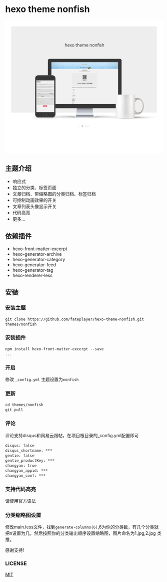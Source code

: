 # hexo theme nonfish

![预览图](https://github.com/fateplayer/hexo-theme-nonfish/blob/master/source/img/screencapture3.png "预览图")
## 主题介绍
+ 响应式
+ 独立的分类、标签页面
+ 文章归档、带缩略图的分类归档、标签归档
+ 可控制动画效果的开关
+ 文章列表头像显示开关
+ 代码高亮
+ 更多...

## 依赖插件
+ hexo-front-matter-excerpt
+ hexo-generator-archive
+ hexo-generator-category
+ hexo-generator-feed
+ hexo-generator-tag
+ hexo-renderer-less

## 安装

### 安装主题
```
git clone https://github.com/fateplayer/hexo-theme-nonfish.git themes/nonfish
```
### 安装插件
```
npm install hexo-front-matter-excerpt --save
...
```
### 开启
修改 `_config.yml` 主题设置为`nonfish`
### 更新
```
cd themes/nonfish
git pull
```
### 评论
评论支持disqus和网易云跟帖，在项目根目录的_config.yml配置即可
```
disqus: false
disqus_shortname: ***
gentie: false
gentie_productKey: ***
changyan: true
changyan_appid: ***
changyan_conf: ***
```
### 支持代码高亮
请使用官方语法
### 分类缩略图设置
修改main.less文件，找到`generate-columns(6)`,6为你的分类数，有几个分类就把n设置为几，然后按照你的分类输出顺序设置缩略图，图片命名为1.jpg,2.jpg 类推。

感谢支持!
### LICENSE
[MIT](https://github.com/fateplayer/hexo-theme-nonfish/blob/master/LICENSE)
